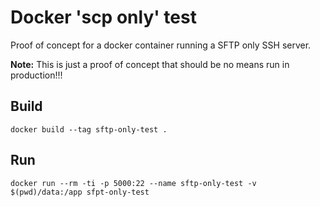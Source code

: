# Docker 'scp only' test
Proof of concept for a docker container running a SFTP only SSH server.

**Note:** This is just a proof of concept that should be no means run in production!!!


## Build

    docker build --tag sftp-only-test .

## Run

    docker run --rm -ti -p 5000:22 --name sftp-only-test -v $(pwd)/data:/app sfpt-only-test

